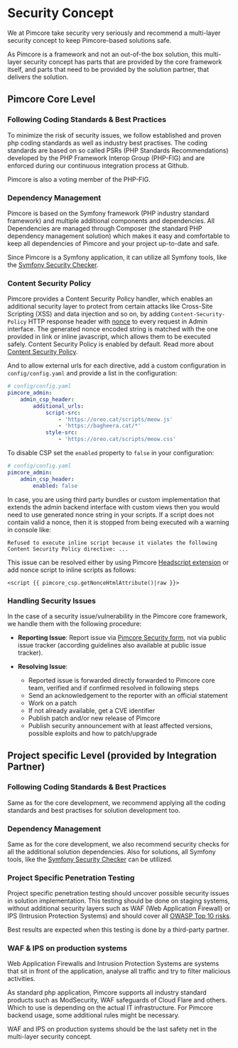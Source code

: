 # Security Concept
We at Pimcore take security very seriously and recommend a multi-layer security concept to keep Pimcore-based solutions 
safe. 

As Pimcore is a framework and not an out-of-the box solution, this multi-layer security concept has parts that are 
provided by the core framework itself, and parts that need to be provided by the solution partner, 
that delivers the solution. 


## Pimcore Core Level 

### Following Coding Standards & Best Practices
To minimize the risk of security issues, we follow established and proven php coding standards as well as industry best 
practises. The coding standards are based on so called PSRs (PHP Standards Recommendations) developed by the 
PHP Framework Interop Group (PHP-FIG) and are enforced during our continuous integration process at Github. 

Pimcore is also a voting member of the PHP-FIG.
 

### Dependency Management
Pimcore is based on the Symfony framework (PHP industry standard framework) and multiple additional components and 
dependencies. All Dependencies are managed through Composer (the standard PHP dependency management solution) which makes 
it easy and comfortable to keep all dependencies of Pimcore and your project up-to-date and safe. 

Since Pimcore is a Symfony application, it can utilize all Symfony tools, like the 
[Symfony Security Checker](https://symfony.com/doc/current/security/security_checker.html). 

### Content Security Policy
Pimcore provides a Content Security Policy handler, which enables an additional security layer to protect from certain attacks like Cross-Site Scripting (XSS) and data injection and so on, by adding `Content-Security-Policy` HTTP response header with [nonce](https://developer.mozilla.org/en-US/docs/Web/HTML/Global_attributes/nonce) to every request in Admin interface. The generated nonce encoded string is matched with the one provided in link or inline javascript, which allows them to be executed safely. 
Content Security Policy is enabled by default.
Read more about [Content Security Policy](https://developer.mozilla.org/en-US/docs/Web/HTTP/CSP).

And to allow external urls for each directive, add a custom configuration in `config/config.yaml` and provide a list in the configuration:
```yaml
# config/config.yaml
pimcore_admin:
    admin_csp_header:
        additional_urls:
            script-src:
                - 'https://oreo.cat/scripts/meow.js' 
                - 'https://bagheera.cat/*'
            style-src:
                - 'https://oreo.cat/scripts/meow.css'
```

To disable CSP set the `enabled` property to `false` in your configuration:
```yaml
# config/config.yaml
pimcore_admin:
    admin_csp_header:
        enabled: false
```

In case, you are using third party bundles or custom implementation that extends the admin backend interface with custom views then you would need to use generated nonce string in your scripts.
If a script does not contain valid a nonce, then it is stopped from being executed wih a warning in console like:

`Refused to execute inline script because it violates the following Content Security Policy directive: ...`

This issue can be resolved either by using Pimcore [Headscript extension](../02_MVC/02_Template/02_Template_Extensions/03_HeadScript.md) or add nonce script to inline scripts as follows:

```twig
<script {{ pimcore_csp.getNonceHtmlAttribute()|raw }}>
```

### Handling Security Issues
In the case of a security issue/vulnerability in the Pimcore core framework, we handle them with the following procedure: 
- **Reporting Issue**: 
Report issue via [Pimcore Security form](https://pimcorehq.wufoo.com/forms/pimcore-security-report/), not via public 
issue tracker (according guidelines also available at public issue tracker). 

- **Resolving Issue**: 
  - Reported issue is forwarded directly forwarded to Pimcore core team, verified and if confirmed resolved in following steps
  - Send an acknowledgement to the reporter with an official statement
  - Work on a patch
  - If not already available, get a CVE identifier 
  - Publish patch and/or new release of Pimcore
  - Publish security announcement with at least affected versions, possible exploits and how to patch/upgrade


## Project specific Level (provided by Integration Partner) 

### Following Coding Standards & Best Practices
Same as for the core development, we recommend applying all the coding standards and best practises for solution development 
too. 

### Dependency Management
Same as for the core development, we also recommend security checks for all the additional solution dependencies. Also 
for solutions, all Symfony tools, like the [Symfony Security Checker](https://symfony.com/doc/current/security/security_checker.html) 
can be utilized.

### Project Specific Penetration Testing
Project specific penetration testing should uncover possible security issues in solution implementation. This testing 
should be done on staging systems, without additional security layers such as WAF (Web Application Firewall) or IPS 
(Intrusion Protection Systems) and should cover all [OWASP Top 10 risks](https://www.owasp.org/index.php/Top_10_2010-Main). 

Best results are expected when this testing is done by a third-party partner. 


### WAF & IPS on production systems 
Web Application Firewalls and Intrusion Protection Systems are systems that sit in front of the application, analyse all 
traffic and try to filter malicious activities.
 
As standard php application, Pimcore supports all industry standard products such as ModSecurity, WAF safeguards of 
Cloud Flare and others. Which to use is depending on the actual IT infrastructure. For Pimcore backend usage, some 
additional rules might be necessary. 

WAF and IPS on production systems should be the last safety net in the multi-layer security concept. 
